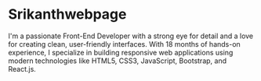# Srikanthwebpage
I'm a passionate Front-End Developer with a strong eye for detail and a love for creating clean, user-friendly interfaces. With 18 months of hands-on experience, I specialize in building responsive web applications using modern technologies like HTML5, CSS3, JavaScript, Bootstrap, and React.js. 
